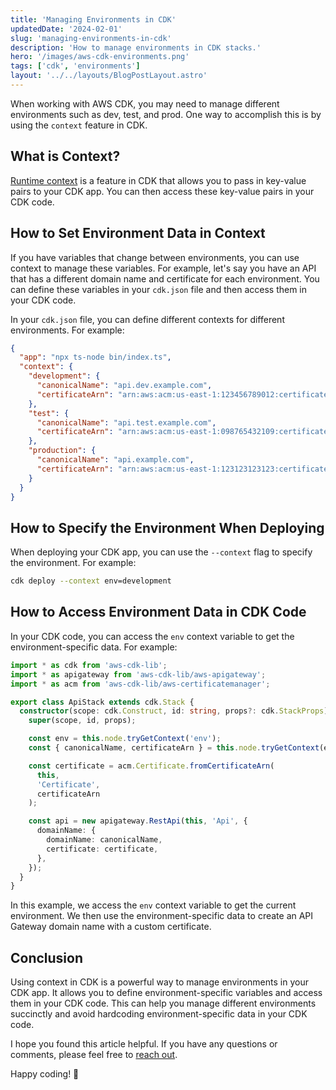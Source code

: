 ```yaml
---
title: 'Managing Environments in CDK'
updatedDate: '2024-02-01'
slug: 'managing-environments-in-cdk'
description: 'How to manage environments in CDK stacks.'
hero: '/images/aws-cdk-environments.png'
tags: ['cdk', 'environments']
layout: '../../layouts/BlogPostLayout.astro'
---
```


When working with AWS CDK, you may need to manage different environments such as dev, test, and prod. One way to accomplish this is by using the `context` feature in CDK.

## What is Context?

[Runtime context](https://docs.aws.amazon.com/cdk/v2/guide/context.html) is a feature in CDK that allows you to pass in key-value pairs to your CDK app. You can then access these key-value pairs in your CDK code.

## How to Set Environment Data in Context

If you have variables that change between environments, you can use context to manage these variables. For example, let's say you have an API that has a different domain name and certificate for each environment. You can define these variables in your `cdk.json` file and then access them in your CDK code.

In your `cdk.json` file, you can define different contexts for different environments. For example:

```json
{
  "app": "npx ts-node bin/index.ts",
  "context": {
    "development": {
      "canonicalName": "api.dev.example.com",
      "certificateArn": "arn:aws:acm:us-east-1:123456789012:certificate/12345678-1234-1234-1234-123456789012"
    },
    "test": {
      "canonicalName": "api.test.example.com",
      "certificateArn": "arn:aws:acm:us-east-1:098765432109:certificate/12345678-1234-1234-1234-098765432109"
    },
    "production": {
      "canonicalName": "api.example.com",
      "certificateArn": "arn:aws:acm:us-east-1:123123123123:certificate/12345678-1234-1234-1234-123123123123"
    }
  }
}
```

## How to Specify the Environment When Deploying

When deploying your CDK app, you can use the `--context` flag to specify the environment. For example:

```bash
cdk deploy --context env=development
```

## How to Access Environment Data in CDK Code

In your CDK code, you can access the `env` context variable to get the environment-specific data. For example:

```typescript
import * as cdk from 'aws-cdk-lib';
import * as apigateway from 'aws-cdk-lib/aws-apigateway';
import * as acm from 'aws-cdk-lib/aws-certificatemanager';

export class ApiStack extends cdk.Stack {
  constructor(scope: cdk.Construct, id: string, props?: cdk.StackProps) {
    super(scope, id, props);

    const env = this.node.tryGetContext('env');
    const { canonicalName, certificateArn } = this.node.tryGetContext(env);

    const certificate = acm.Certificate.fromCertificateArn(
      this,
      'Certificate',
      certificateArn
    );

    const api = new apigateway.RestApi(this, 'Api', {
      domainName: {
        domainName: canonicalName,
        certificate: certificate,
      },
    });
  }
}
```

In this example, we access the `env` context variable to get the current environment. We then use the environment-specific data to create an API Gateway domain name with a custom certificate.

## Conclusion

Using context in CDK is a powerful way to manage environments in your CDK app. It allows you to define environment-specific variables and access them in your CDK code. This can help you manage different environments succinctly and avoid hardcoding environment-specific data in your CDK code.

I hope you found this article helpful. If you have any questions or comments, please feel free to [reach out](mailto:scott@whitebirch.io).

Happy coding! 🚀
